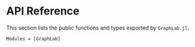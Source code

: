 # API Reference

This section lists the public functions and types exported by `GraphLab.jl`.

```@autodocs
Modules = [GraphLab]
```